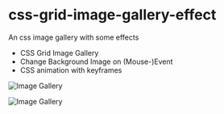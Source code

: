 # css-grid-image-gallery-effect
An css image gallery with some effects

- CSS Grid Image Gallery
- Change Background Image on (Mouse-)Event
- CSS animation with keyframes

![Image Gallery](./assets/images/showcase00.png)

![Image Gallery](./assets/images/showcase01.png)

